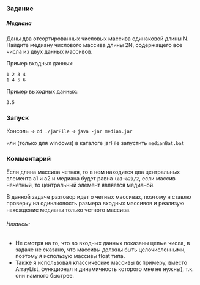 ### Задание
##### Медиана
Даны два отсортированных числовых массива одинаковой длины N. Найдите медиану числового массива длины 2N, содержащего все числа из двух данных массивов.

Пример входных данных:
```
1 2 3 4
1 4 5 6
```

Пример выходных данных:
```
3.5
```
### Запуск
Консоль -> ```cd ./jarFile``` -> ```java -jar median.jar``` 

или (только для windows) в каталоге jarFile запустить ```medianBat.bat```
### Комментарий

Если длина массива четная, то в нем находится два центральных элемента a1 и a2 и медиана будет равна ```(a1+a2)/2```, если массив нечетный, то центральный элемент является медианой.

В данной задаче разговор идет о четных массивах, поэтому я ставлю проверку на одинаковость размера входных массивов и реализую нахождение медианы только четного массива.
###### Нюансы:
- Не смотря на то, что во входных данных показаны целые числа, в задаче не сказано, что массивы должны быть целочисленными, поэтому я использую массивы float типа.
- Также я использовал классические массивы (к примеру, вместо ArrayList, функционал и динамичность которого мне не нужны), т.к. они намного быстрее.

